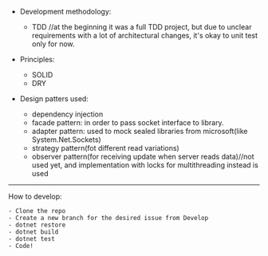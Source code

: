 - Development methodology:
    - TDD //at the beginning it was a full TDD project, but due to unclear requirements with a lot of architectural changes, it's okay to unit test only for now.

- Principles:
    - SOLID
    - DRY

- Design patters used:
    - dependency injection
    - facade pattern: in order to pass socket interface to library.
    - adapter pattern: used to mock sealed libraries from microsoft(like System.Net.Sockets)
	- strategy pattern(fot different read variations)
	- observer pattern(for receiving update when server reads data)//not used yet, and implementation with locks for multithreading instead is used

---

How to develop:

	- Clone the repo
	- Create a new branch for the desired issue from Develop
	- dotnet restore
	- dotnet build
	- dotnet test
	- Code!